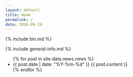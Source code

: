 ```yaml
---
layout: default
title: Home
permalink: /
date: 2016-09-19
---
```


{% include bio.md %}

{% include general-info.md %}

<div class="list">
<ul class="news">
  {% for post in site.data.news.news %}
  <li class="news">
    <span class="news-date">{{ post.date | date: "%Y-%m-%d" }}</span>
    <span class="news-content">{{ post.content }}</span>
  </li>
  {% endfor %}
</ul>
</div>